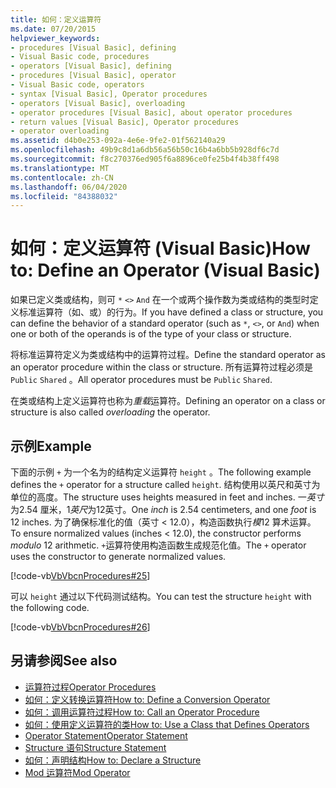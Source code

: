 ```yaml
---
title: 如何：定义运算符
ms.date: 07/20/2015
helpviewer_keywords:
- procedures [Visual Basic], defining
- Visual Basic code, procedures
- operators [Visual Basic], defining
- procedures [Visual Basic], operator
- Visual Basic code, operators
- syntax [Visual Basic], Operator procedures
- operators [Visual Basic], overloading
- operator procedures [Visual Basic], about operator procedures
- return values [Visual Basic], Operator procedures
- operator overloading
ms.assetid: d4b0e253-092a-4e6e-9fe2-01f562140a29
ms.openlocfilehash: 49b9c8d1a6db56a56b50c16b4a6bb5b928df6c7d
ms.sourcegitcommit: f8c270376ed905f6a8896ce0fe25b4f4b38ff498
ms.translationtype: MT
ms.contentlocale: zh-CN
ms.lasthandoff: 06/04/2020
ms.locfileid: "84388032"
---
```

# <a name="how-to-define-an-operator-visual-basic"></a><span data-ttu-id="6224d-102">如何：定义运算符 (Visual Basic)</span><span class="sxs-lookup"><span data-stu-id="6224d-102">How to: Define an Operator (Visual Basic)</span></span>
<span data-ttu-id="6224d-103">如果已定义类或结构，则可 `*` `<>` `And` 在一个或两个操作数为类或结构的类型时定义标准运算符（如、或）的行为。</span><span class="sxs-lookup"><span data-stu-id="6224d-103">If you have defined a class or structure, you can define the behavior of a standard operator (such as `*`, `<>`, or `And`) when one or both of the operands is of the type of your class or structure.</span></span>  
  
 <span data-ttu-id="6224d-104">将标准运算符定义为类或结构中的运算符过程。</span><span class="sxs-lookup"><span data-stu-id="6224d-104">Define the standard operator as an operator procedure within the class or structure.</span></span> <span data-ttu-id="6224d-105">所有运算符过程必须是 `Public` `Shared` 。</span><span class="sxs-lookup"><span data-stu-id="6224d-105">All operator procedures must be `Public` `Shared`.</span></span>  
  
 <span data-ttu-id="6224d-106">在类或结构上定义运算符也称为*重载*运算符。</span><span class="sxs-lookup"><span data-stu-id="6224d-106">Defining an operator on a class or structure is also called *overloading* the operator.</span></span>  
  
## <a name="example"></a><span data-ttu-id="6224d-107">示例</span><span class="sxs-lookup"><span data-stu-id="6224d-107">Example</span></span>  
 <span data-ttu-id="6224d-108">下面的示例 `+` 为一个名为的结构定义运算符 `height` 。</span><span class="sxs-lookup"><span data-stu-id="6224d-108">The following example defines the `+` operator for a structure called `height`.</span></span> <span data-ttu-id="6224d-109">结构使用以英尺和英寸为单位的高度。</span><span class="sxs-lookup"><span data-stu-id="6224d-109">The structure uses heights measured in feet and inches.</span></span> <span data-ttu-id="6224d-110">一*英寸*为2.54 厘米，1*英尺*为12英寸。</span><span class="sxs-lookup"><span data-stu-id="6224d-110">One *inch* is 2.54 centimeters, and one *foot* is 12 inches.</span></span> <span data-ttu-id="6224d-111">为了确保标准化的值（英寸 < 12.0），构造函数执行*模*12 算术运算。</span><span class="sxs-lookup"><span data-stu-id="6224d-111">To ensure normalized values (inches < 12.0), the constructor performs *modulo* 12 arithmetic.</span></span> <span data-ttu-id="6224d-112">`+`运算符使用构造函数生成规范化值。</span><span class="sxs-lookup"><span data-stu-id="6224d-112">The `+` operator uses the constructor to generate normalized values.</span></span>  
  
 [!code-vb[VbVbcnProcedures#25](~/samples/snippets/visualbasic/VS_Snippets_VBCSharp/VbVbcnProcedures/VB/Class1.vb#25)]  
  
 <span data-ttu-id="6224d-113">可以 `height` 通过以下代码测试结构。</span><span class="sxs-lookup"><span data-stu-id="6224d-113">You can test the structure `height` with the following code.</span></span>  
  
 [!code-vb[VbVbcnProcedures#26](~/samples/snippets/visualbasic/VS_Snippets_VBCSharp/VbVbcnProcedures/VB/Class1.vb#26)]  

## <a name="see-also"></a><span data-ttu-id="6224d-114">另请参阅</span><span class="sxs-lookup"><span data-stu-id="6224d-114">See also</span></span>

- [<span data-ttu-id="6224d-115">运算符过程</span><span class="sxs-lookup"><span data-stu-id="6224d-115">Operator Procedures</span></span>](./operator-procedures.md)
- [<span data-ttu-id="6224d-116">如何：定义转换运算符</span><span class="sxs-lookup"><span data-stu-id="6224d-116">How to: Define a Conversion Operator</span></span>](./how-to-define-a-conversion-operator.md)
- [<span data-ttu-id="6224d-117">如何：调用运算符过程</span><span class="sxs-lookup"><span data-stu-id="6224d-117">How to: Call an Operator Procedure</span></span>](./how-to-call-an-operator-procedure.md)
- [<span data-ttu-id="6224d-118">如何：使用定义运算符的类</span><span class="sxs-lookup"><span data-stu-id="6224d-118">How to: Use a Class that Defines Operators</span></span>](./how-to-use-a-class-that-defines-operators.md)
- [<span data-ttu-id="6224d-119">Operator Statement</span><span class="sxs-lookup"><span data-stu-id="6224d-119">Operator Statement</span></span>](../../../language-reference/statements/operator-statement.md)
- [<span data-ttu-id="6224d-120">Structure 语句</span><span class="sxs-lookup"><span data-stu-id="6224d-120">Structure Statement</span></span>](../../../language-reference/statements/structure-statement.md)
- [<span data-ttu-id="6224d-121">如何：声明结构</span><span class="sxs-lookup"><span data-stu-id="6224d-121">How to: Declare a Structure</span></span>](../data-types/how-to-declare-a-structure.md)
- [<span data-ttu-id="6224d-122">Mod 运算符</span><span class="sxs-lookup"><span data-stu-id="6224d-122">Mod Operator</span></span>](../../../language-reference/operators/mod-operator.md)
